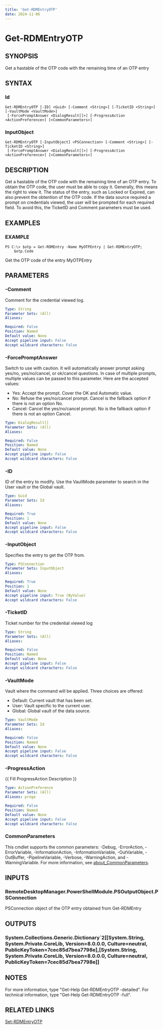 ```yaml
---
title: 'Get-RDMEntryOTP'
date: 2024-11-06
---
```



# Get-RDMEntryOTP

## SYNOPSIS
Get a hastable of the OTP code with the remaining time of an OTP entry

## SYNTAX

### Id
```
Get-RDMEntryOTP [-ID] <Guid> [-Comment <String>] [-TicketID <String>] [-VaultMode <VaultMode>]
 [-ForcePromptAnswer <DialogResult[]>] [-ProgressAction <ActionPreference>] [<CommonParameters>]
```

### InputObject
```
Get-RDMEntryOTP [-InputObject] <PSConnection> [-Comment <String>] [-TicketID <String>]
 [-ForcePromptAnswer <DialogResult[]>] [-ProgressAction <ActionPreference>] [<CommonParameters>]
```

## DESCRIPTION
Get a hastable of the OTP code with the remaining time of an OTP entry.
    To obtain the OTP code, the user must be able to copy it.
Generally, this means the right to view it.
The status of the entry, such as Locked or Expired, can also prevent the obtention of the OTP code.
    If the data source required a prompt on credentials viewed, the user will be prompted for each required field.
To avoid this, the TicketID and Comment parameters must be used.

## EXAMPLES

### EXAMPLE
```
PS C:\> $otp = Get-RDMEntry -Name MyOTPEntry | Get-RDMEntryOTP;
    $otp.Code
```

Get the OTP code of the entry MyOTPEntry

## PARAMETERS

### -Comment
Comment for the credential viewed log.

```yaml
Type: String
Parameter Sets: (All)
Aliases:

Required: False
Position: Named
Default value: None
Accept pipeline input: False
Accept wildcard characters: False
```

### -ForcePromptAnswer
Switch to use with caution.
It will automatically answer prompt asking yes/no, yes/no/cancel, or ok/cancel questions.
In case of multiple prompts, multiple values can be passed to this parameter.
Here are the accepted values:
- Yes: Accept the prompt.
Cover the OK and Automatic value.
- No: Refuse the yes/no/cancel prompt.
Cancel is the fallback option if there is not an option No.
- Cancel: Cancel the yes/no/cancel prompt.
No is the fallback option if there is not an option Cancel.

```yaml
Type: DialogResult[]
Parameter Sets: (All)
Aliases:

Required: False
Position: Named
Default value: None
Accept pipeline input: False
Accept wildcard characters: False
```

### -ID
ID of the entry to modify.
Use the VaultMode parameter to search in the User vault or the Global vault.

```yaml
Type: Guid
Parameter Sets: Id
Aliases:

Required: True
Position: 1
Default value: None
Accept pipeline input: False
Accept wildcard characters: False
```

### -InputObject
Specifies the entry to get the OTP from.

```yaml
Type: PSConnection
Parameter Sets: InputObject
Aliases:

Required: True
Position: 1
Default value: None
Accept pipeline input: True (ByValue)
Accept wildcard characters: False
```

### -TicketID
Ticket number for the credential viewed log

```yaml
Type: String
Parameter Sets: (All)
Aliases:

Required: False
Position: Named
Default value: None
Accept pipeline input: False
Accept wildcard characters: False
```

### -VaultMode
Vault where the command will be applied.
Three choices are offered:
- Default: Current vault that has been set.
- User: Vault specific to the current user.
- Global: Global vault of the data source.

```yaml
Type: VaultMode
Parameter Sets: Id
Aliases:

Required: False
Position: Named
Default value: None
Accept pipeline input: False
Accept wildcard characters: False
```

### -ProgressAction
{{ Fill ProgressAction Description }}

```yaml
Type: ActionPreference
Parameter Sets: (All)
Aliases: proga

Required: False
Position: Named
Default value: None
Accept pipeline input: False
Accept wildcard characters: False
```

### CommonParameters
This cmdlet supports the common parameters: -Debug, -ErrorAction, -ErrorVariable, -InformationAction, -InformationVariable, -OutVariable, -OutBuffer, -PipelineVariable, -Verbose, -WarningAction, and -WarningVariable. For more information, see [about_CommonParameters](http://go.microsoft.com/fwlink/?LinkID=113216).

## INPUTS

### RemoteDesktopManager.PowerShellModule.PSOutputObject.PSConnection
PSConnection object of the OTP entry obtained from Get-RDMEntry

## OUTPUTS

### System.Collections.Generic.Dictionary`2[[System.String, System.Private.CoreLib, Version=8.0.0.0, Culture=neutral, PublicKeyToken=7cec85d7bea7798e],[System.String, System.Private.CoreLib, Version=8.0.0.0, Culture=neutral, PublicKeyToken=7cec85d7bea7798e]]
## NOTES
For more information, type "Get-Help Get-RDMEntryOTP -detailed".
For technical information, type "Get-Help Get-RDMEntryOTP -full".

## RELATED LINKS

[Set-RDMEntryOTP](http://127.0.0.1:1111/docs/Set-RDMEntryOTP/)


